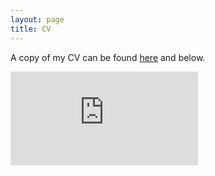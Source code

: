 ```yaml
---
layout: page
title: CV
---
```


A copy of my CV can be found [here](https://heatherkopp.github.io/files/heatherkopp_cv.pdf) and below. 

<embed src="https://heatherkopp.github.io/files/heatherkopp_cv.pdf" type="application/pdf"/>
